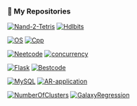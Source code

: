 ### 📌 My Repositories

[![Nand-2-Tetris](https://github-readme-stats.vercel.app/api/pin/?username=IgorAmashukeli&repo=Nand-2-Tetris&theme=ambient_gradient&description_lines_count=3)](https://github.com/IgorAmashukeli/Nand-2-Tetris) [![Hdlbits](https://github-readme-stats.vercel.app/api/pin/?username=IgorAmashukeli&repo=Hdlbits&theme=ambient_gradient&description_lines_count=3)](https://github.com/IgorAmashukeli/Hdlbits) 


[![OS](https://github-readme-stats.vercel.app/api/pin/?username=IgorAmashukeli&repo=OS&theme=ambient_gradient&description_lines_count=3)](https://github.com/IgorAmashukeli/OS) [![Cpp](https://github-readme-stats.vercel.app/api/pin/?username=IgorAmashukeli&repo=Cpp&theme=ambient_gradient&description_lines_count=3)](https://github.com/IgorAmashukeli/Cpp)


[![Neetcode](https://github-readme-stats.vercel.app/api/pin/?username=IgorAmashukeli&repo=Neetcode&theme=ambient_gradient&description_lines_count=3)](https://github.com/IgorAmashukeli/Neetcode) [![concurrency](https://github-readme-stats.vercel.app/api/pin/?username=IgorAmashukeli&repo=concurrency&theme=ambient_gradient&description_lines_count=3)](https://github.com/IgorAmashukeli/concurrency)


[![Flask](https://github-readme-stats.vercel.app/api/pin/?username=IgorAmashukeli&repo=Flask&theme=ambient_gradient&description_lines_count=3)](https://github.com/IgorAmashukeli/Flask) [![Bestcode](https://github-readme-stats.vercel.app/api/pin/?username=IgorAmashukeli&repo=Bestcode&theme=ambient_gradient&description_lines_count=3)](https://github.com/IgorAmashukeli/Bestcode)


[![MySQL](https://github-readme-stats.vercel.app/api/pin/?username=IgorAmashukeli&repo=MySQL&theme=ambient_gradient&description_lines_count=3)](https://github.com/IgorAmashukeli/MySQL) [![AR-application](https://github-readme-stats.vercel.app/api/pin/?username=IgorAmashukeli&repo=AR-application&theme=ambient_gradient&description_lines_count=3)](https://github.com/IgorAmashukeli/AR-application)



[![NumberOfClusters](https://github-readme-stats.vercel.app/api/pin/?username=IgorAmashukeli&repo=NumberOfClusters&theme=ambient_gradient&description_lines_count=3)](https://github.com/IgorAmashukeli/NumberOfClusters) [![GalaxyRegression](https://github-readme-stats.vercel.app/api/pin/?username=IgorAmashukeli&repo=GalaxyRegression&theme=ambient_gradient&description_lines_count=3)](https://github.com/IgorAmashukeli/GalaxyRegression)